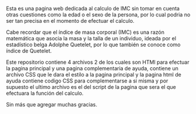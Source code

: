 Esta es una pagina web dedicada al calculo de IMC sin tomar en cuenta otras cuestiones como la edad o el sexo de la persona,
por lo cual podria no ser tan precisa en el momento de efectuar el calculo.

Cabe recordar que el índice de masa corporal (IMC) es una razón matemática que asocia la masa y la talla de un individuo, ideada por el estadístico belga Adolphe Quetelet, por lo que también se conoce como índice de Quetelet.

Este repositorio contiene 4 archivos 2 de los cuales son HTMl para efectuar la pagina principal y una pagina complementaria de ayuda, contiene un archivo CSS que le dara el estilo a la pagina principal y la pagina html de ayuda contiene codigo CSS para complementarse a si misma y por supuesto el ultimo archivo es el del script de la pagina que sera el que efectuara la función del calculo.

Sin más que agregar muchas gracias.
